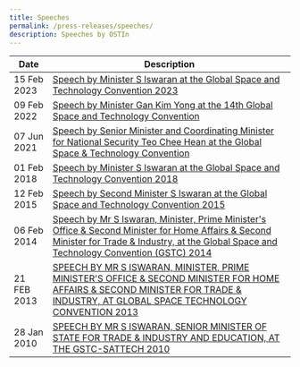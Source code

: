 ```yaml
---
title: Speeches
permalink: /press-releases/speeches/
description: Speeches by OSTIn
---
```

| Date | Description | 
| -------- | -------- | 
15 Feb 2023| [Speech by Minister S Iswaran at the Global Space and Technology Convention 2023](https://www.mti.gov.sg/Newsroom/Speeches/2023/02/Speech-by-Minister-S-Iswaran-at-the-Global-Space-and-Technology-Convention-2023)
09 Feb 2022| [Speech by Minister Gan Kim Yong at the 14th Global Space and Technology Convention](https://www.mti.gov.sg/Newsroom/Speeches/2022/02/Speech-by-Minister-Gan-Kim-Yong-at-the-14th-Global-Space-and-Technology-Convention)
07 Jun 2021 | [Speech by Senior Minister and Coordinating Minister for National Security Teo Chee Hean at the Global Space & Technology Convention](https://www.pmo.gov.sg/Newsroom/SM-Teo-Chee-Hean-Global-Space-Technology-Convention) |
01 Feb 2018| [Speech by Minister S Iswaran at the Global Space and Technology Convention 2018](https://www.mti.gov.sg/Newsroom/Speeches/2018/02/Speech-by-Minister-Iswaran-at-the-Global-Space-and-Technology-Convention-2018)
12 Feb 2015| [Speech by Second Minister S Iswaran at the Global Space and Technology Convention 2015](https://www.mti.gov.sg/Newsroom/Speeches/2015/02/Mr-S-Iswaran-at-the-Global-Space-and-Technology-Convention-2015)
06 Feb 2014| [Speech by Mr S Iswaran, Minister, Prime Minister's Office & Second Minister for Home Affairs & Second Minister for Trade & Industry, at the Global Space and Technology Convention (GSTC) 2014](https://www.nas.gov.sg/archivesonline/data/pdfdoc/20140213001.htm) |
21 FEB 2013| [SPEECH BY MR S ISWARAN, MINISTER, PRIME MINISTER'S OFFICE & SECOND MINISTER FOR HOME AFFAIRS & SECOND MINISTER FOR TRADE & INDUSTRY, AT GLOBAL SPACE TECHNOLOGY CONVENTION 2013](https://www.mti.gov.sg/Newsroom/Speeches/2013/02/Mr-S-Iswaran-at-the-Global-Space-Technology-Convention-2013)
28 Jan 2010|[SPEECH BY MR S ISWARAN, SENIOR MINISTER OF STATE FOR TRADE & INDUSTRY AND EDUCATION, AT THE GSTC-SATTECH 2010](https://www.mti.gov.sg/Newsroom/Speeches/2010/01/Mr-S-Iswaran-at-the-GSTC-SATTECH-2010-28-Jan-2010)